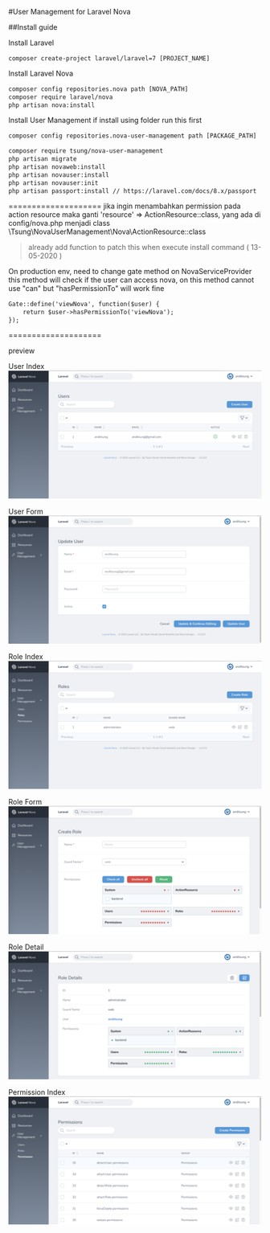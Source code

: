 #User Management for Laravel Nova

##Install guide

Install Laravel
```
composer create-project laravel/laravel=7 [PROJECT_NAME]
```

Install Laravel Nova
```
composer config repositories.nova path [NOVA_PATH]
composer require laravel/nova
php artisan nova:install
```


Install User Management
if install using folder run this first
```
composer config repositories.nova-user-management path [PACKAGE_PATH]
```
```
composer require tsung/nova-user-management
php artisan migrate
php artisan novaweb:install
php artisan novauser:install
php artisan novauser:init
php artisan passport:install // https://laravel.com/docs/8.x/passport
```

====================
jika ingin menambahkan permission pada action resource
maka ganti 'resource' => ActionResource::class,
yang ada di config/nova.php menjadi class \Tsung\NovaUserManagement\Nova\ActionResource::class

>already add function to patch this when execute install command ( 13-05-2020 )

On production env, need to change gate method on NovaServiceProvider
this method will check if the user can access nova, on this method cannot use "can" but "hasPermissionTo" will work fine
```
Gate::define('viewNova', function($user) {
    return $user->hasPermissionTo('viewNova');
});
```

====================

preview

User Index
![user index](https://github.com/anditsung/nova-user-management/blob/nova2/preview/user-index.png?raw=true)

User Form
![user form](https://github.com/anditsung/nova-user-management/blob/nova2/preview/user-form.png?raw=true)

Role Index
![role index](https://github.com/anditsung/nova-user-management/blob/nova2/preview/role-index.png?raw=true)

Role Form
![role form](https://github.com/anditsung/nova-user-management/blob/nova2/preview/role-form.png?raw=true)

Role Detail
![role detail](https://github.com/anditsung/nova-user-management/blob/nova2/preview/role-detail.png?raw=true)

Permission Index
![permission index](https://github.com/anditsung/nova-user-management/blob/nova2/preview/permission-index.png?raw=true)
